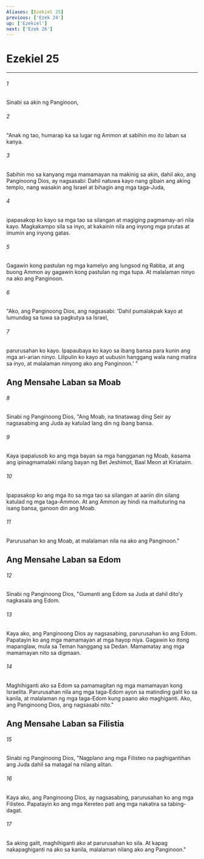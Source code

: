 ```yaml
---
Aliases: [Ezekiel 25]
previous: ['Ezek 24']
up: ['Ezekiel']
next: ['Ezek 26']
---
```

# Ezekiel 25

***

###### 1
Sinabi sa akin ng Panginoon, 

###### 2
"Anak ng tao, humarap ka sa lugar ng Ammon at sabihin mo ito laban sa kanya. 

###### 3
Sabihin mo sa kanyang mga mamamayan na makinig sa akin, dahil ako, ang Panginoong Dios, ay nagsasabi: Dahil natuwa kayo nang gibain ang aking templo, nang wasakin ang Israel at bihagin ang mga taga-Juda, 

###### 4
ipapasakop ko kayo sa mga tao sa silangan at magiging pagmamay-ari nila kayo. Magkakampo sila sa inyo, at kakainin nila ang inyong mga prutas at iinumin ang inyong gatas. 

###### 5
Gagawin kong pastulan ng mga kamelyo ang lungsod ng Rabba, at ang buong Ammon ay gagawin kong pastulan ng mga tupa. At malalaman ninyo na ako ang Panginoon. 

###### 6
"Ako, ang Panginoong Dios, ang nagsasabi: 'Dahil pumalakpak kayo at lumundag sa tuwa sa pagkutya sa Israel, 

###### 7
parurusahan ko kayo. Ipapaubaya ko kayo sa ibang bansa para kunin ang mga ari-arian ninyo. Lilipulin ko kayo at uubusin hanggang wala nang matira sa inyo, at malalaman ninyong ako ang Panginoon.' " 

## Ang Mensahe Laban sa Moab 

###### 8
Sinabi ng Panginoong Dios, "Ang Moab, na tinatawag ding Seir ay nagsasabing ang Juda ay katulad lang din ng ibang bansa. 

###### 9
Kaya ipapalusob ko ang mga bayan sa mga hangganan ng Moab, kasama ang ipinagmamalaki nilang bayan ng Bet Jeshimot, Baal Meon at Kiriataim. 

###### 10
Ipapasakop ko ang mga ito sa mga tao sa silangan at aariin din silang katulad ng mga taga-Ammon. At ang Ammon ay hindi na maituturing na isang bansa, ganoon din ang Moab. 

###### 11
Parurusahan ko ang Moab, at malalaman nila na ako ang Panginoon." 

## Ang Mensahe Laban sa Edom 

###### 12
Sinabi ng Panginoong Dios, "Gumanti ang Edom sa Juda at dahil ditoʼy nagkasala ang Edom. 

###### 13
Kaya ako, ang Panginoong Dios ay nagsasabing, parurusahan ko ang Edom. Papatayin ko ang mga mamamayan at mga hayop niya. Gagawin ko itong mapanglaw, mula sa Teman hanggang sa Dedan. Mamamatay ang mga mamamayan nito sa digmaan. 

###### 14
Maghihiganti ako sa Edom sa pamamagitan ng mga mamamayan kong Israelita. Parurusahan nila ang mga taga-Edom ayon sa matinding galit ko sa kanila, at malalaman ng mga taga-Edom kung paano ako maghiganti. Ako, ang Panginoong Dios, ang nagsasabi nito." 

## Ang Mensahe Laban sa Filistia 

###### 15
Sinabi ng Panginoong Dios, "Nagplano ang mga Filisteo na paghigantihan ang Juda dahil sa matagal na nilang alitan. 

###### 16
Kaya ako, ang Panginoong Dios, ay nagsasabing, parurusahan ko ang mga Filisteo. Papatayin ko ang mga Kereteo pati ang mga nakatira sa tabing-dagat. 

###### 17
Sa aking galit, maghihiganti ako at parurusahan ko sila. At kapag nakapaghiganti na ako sa kanila, malalaman nilang ako ang Panginoon."
